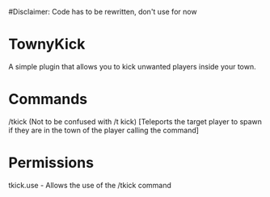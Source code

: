 #Disclaimer:
Code has to be rewritten, don't use for now

# TownyKick
A simple plugin that allows you to kick unwanted players inside your town.

# Commands
/tkick <player> (Not to be confused with /t kick) [Teleports the target player to spawn if they are in the town of the player calling the command]
  
# Permissions
tkick.use - Allows the use of the /tkick command
